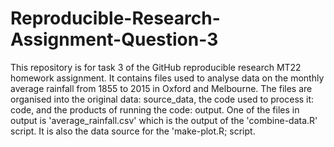 # Reproducible-Research-Assignment-Question-3

This repository is for task 3 of the GitHub reproducible research MT22 homework assignment.
It contains files used to analyse data on the monthly average rainfall from 1855 to 2015 in Oxford and Melbourne.
The files are organised into the original data: source_data, the code used to process it: code, and the products of running the code: output.
One of the files in output is  'average_rainfall.csv' which is the output of the 'combine-data.R' script. It is also the data source for the 'make-plot.R; script.
